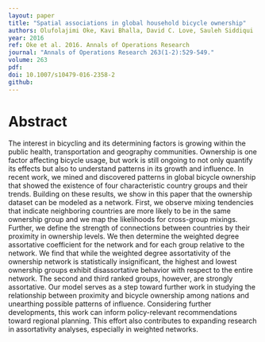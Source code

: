 ```yaml
---
layout: paper
title: "Spatial associations in global household bicycle ownership"
authors: Olufolajimi Oke, Kavi Bhalla, David C. Love, Sauleh Siddiqui
year: 2016
ref: Oke et al. 2016. Annals of Operations Research
journal: "Annals of Operations Research 263(1-2):529-549."
volume: 263
pdf:
doi: 10.1007/s10479-016-2358-2
github:
---
```

# Abstract
The interest in bicycling and its determining factors is growing within the public health, transportation and geography communities. Ownership is one factor affecting bicycle usage, but work is still ongoing to not only quantify its effects but also to understand patterns in its growth and influence. In recent work, we mined and discovered patterns in global bicycle ownership that showed the existence of four characteristic country groups and their trends. Building on these results, we show in this paper that the ownership dataset can be modeled as a network. First, we observe mixing tendencies that indicate neighboring countries are more likely to be in the same ownership group and we map the likelihoods for cross-group mixings. Further, we define the strength of connections between countries by their proximity in ownership levels. We then determine the weighted degree assortative coefficient for the network and for each group relative to the network. We find that while the weighted degree assortativity of the ownership network is statistically insignificant, the highest and lowest ownership groups exhibit disassortative behavior with respect to the entire network. The second and third ranked groups, however, are strongly assortative. Our model serves as a step toward further work in studying the relationship between proximity and bicycle ownership among nations and unearthing possible patterns of influence. Considering further developments, this work can inform policy-relevant recommendations toward regional planning. This effort also contributes to expanding research in assortativity analyses, especially in weighted networks.
